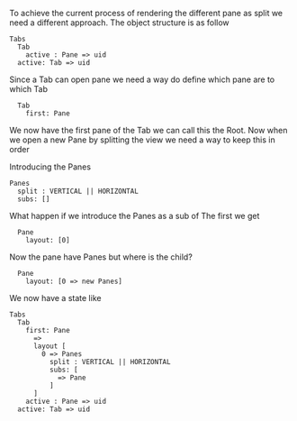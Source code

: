 To achieve the current process of rendering the different pane as split we need a different approach.
The object structure is as follow
```
Tabs
  Tab
    active : Pane => uid
  active: Tab => uid
```

Since a Tab can open pane we need a way do define which pane are to which Tab
```
  Tab
    first: Pane
```

We now have the first pane of the Tab we can call this the Root.
Now when we open a new Pane by splitting the view we need a way to keep this in order

Introducing the Panes
```
Panes
  split : VERTICAL || HORIZONTAL
  subs: []
```

What happen if we introduce the Panes as a sub of The first we get
```
  Pane
    layout: [0]
```

Now the pane have Panes but where is the child?
```
  Pane
    layout: [0 => new Panes]
```

We now have a state like
```
Tabs
  Tab
    first: Pane 
      =>
      layout [
        0 => Panes
          split : VERTICAL || HORIZONTAL
          subs: [
            => Pane
          ]
      ]
    active : Pane => uid
  active: Tab => uid
```

   
